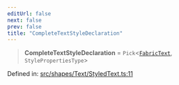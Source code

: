 ```yaml
---
editUrl: false
next: false
prev: false
title: "CompleteTextStyleDeclaration"
---
```


> **CompleteTextStyleDeclaration** = `Pick`\<[`FabricText`](/api/classes/fabrictext/), `StylePropertiesType`\>

Defined in: [src/shapes/Text/StyledText.ts:11](https://github.com/fabricjs/fabric.js/blob/9a792f4b7b8031f02ec7ea4ce8c99f810e45cfec/src/shapes/Text/StyledText.ts#L11)
